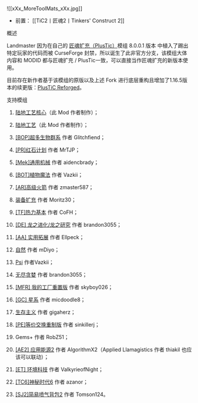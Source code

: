 ![[xXx_MoreToolMats_xXx.jpg]]
- 前置：
 [[TiC2丨匠魂2丨Tinkers' Construct 2]]

概述

Landmaster 因为在自己的 [匠魂扩充（PlusTic）](https://www.mcmod.cn/class/670.html)模组 8.0.0.1 版本 中植入了踢出特定玩家的代码而被 CurseForge 封禁，所以诞生了此非官方分支，该模组大体内容和 MODID 都与匠魂扩充 / PlusTic一致，可以直接当作匠魂扩充的新版本使用。

目前存在新作者基于该模组的原版以及上述 Fork 进行底层重构且增加了1.16.5版本的续更版：[PlusTiC Reforged](https://www.mcmod.cn/class/16816.html)。

支持模组

1. [陆地工艺核心](https://www.mcmod.cn/class/1855.html)（此 Mod 作者制作）；
    
2. [陆地工艺](https://www.mcmod.cn/class/1856.html)（此 Mod 作者制作）；
    
3. [[BOP]超多生物群系](https://www.mcmod.cn/class/108.html) 作者 Glitchfiend；
    
4. [[PR]红石计划](https://www.mcmod.cn/class/164.html) 作者 MrTJP；
    
5. [[Mek]通用机械](https://www.mcmod.cn/class/187.html) 作者 aidencbrady；
    
6. [[BOT]植物魔法](https://www.mcmod.cn/class/332.html) 作者 Vazkii；
    
7. [[AR]高级火箭](https://www.mcmod.cn/class/594.html) 作者 zmaster587；
    
8. [装备扩充](https://www.mcmod.cn/class/1121.html) 作者 Moritz30；
    
9. [[TF]热力基本](https://www.mcmod.cn/class/425.html) 作者 CoFH；
    
10. [[DE] 龙之进化/龙之研究](http://www.mcmod.cn/class/423.html) 作者 brandon3055；
    
11. [[AA] 实用拓展](http://www.mcmod.cn/class/550.html) 作者 Ellpeck；
    
12. [自然](http://www.mcmod.cn/class/114.html) 作者 mDiyo；
    
13. [Psi](http://www.mcmod.cn/class/470.html) 作者Vazkii；
    
14. [无尽贪婪](https://www.mcmod.cn/class/505.html) 作者 brandon3055；
    
15. [[MFR] 我的工厂重置版](http://www.mcmod.cn/class/7.html) 作者 skyboy026；
    
16. [[GC] 星系](http://www.mcmod.cn/class/194.html) 作者 micdoodle8；
    
17. [生存主义](http://www.mcmod.cn/class/862.html) 作者 gigaherz；
    
18. [[PE]等价交换重制版](https://www.mcmod.cn/class/353.html) 作者 sinkillerj；
    
19. Gems+ 作者 RobZ51；
    
20. [[AE2] 应用能源2](http://www.mcmod.cn/class/260.html) 作者 AlgorithmX2（Applied Llamagistics 作者 thiakil 也应该可以联动）；
    
21. [[ET] 环境科技](http://www.mcmod.cn/class/583.html) 作者 ValkyrieofNight；
    
22. [[TC6]神秘时代6](https://www.mcmod.cn/class/956.html) 作者 azanor；
    
23. [[SJ2]简易喷气背包2](https://www.mcmod.cn/class/784.html) 作者 Tomson124。